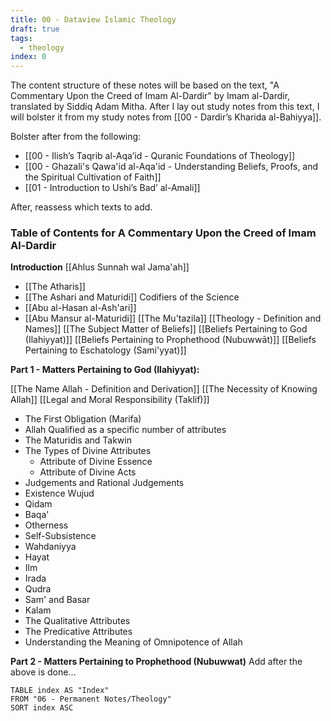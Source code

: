 ```yaml
---
title: 00 - Dataview Islamic Theology
draft: true
tags:
  - theology
index: 0
---
```


The content structure of these notes will be based on the text, "A Commentary Upon the Creed of Imam Al-Dardir" by Imam al-Dardir, translated by Siddiq Adam Mitha. After I lay out study notes from this text, I will bolster it from my study notes from [[00 - Dardir’s Kharida al-Bahiyya]]. 

Bolster after from the following: 
-  [[00 - Ilish’s Taqrib al-Aqa’id - Quranic Foundations of Theology]]
- [[00 - Ghazali's Qawa'id al-Aqa'id - Understanding Beliefs, Proofs, and the Spiritual Cultivation of Faith]]
- [[01 - Introduction to Ushi’s Bad’ al-Amali]]

After, reassess which texts to add.

### Table of Contents for A Commentary Upon the Creed of Imam Al-Dardir
**Introduction**
[[Ahlus Sunnah wal Jama'ah]]
- [[The Atharis]]
- [[The Ashari and Maturidi]]
Codifiers of the Science
- [[Abu al-Hasan al-Ash'ari]]
- [[Abu Mansur al-Maturidi]]
[[The Mu'tazila]]
[[Theology - Definition and Names]]
[[The Subject Matter of Beliefs]]
[[Beliefs Pertaining to God (Ilahiyyat)]]
[[Beliefs Pertaining to Prophethood (Nubuwwāt)]]
[[Beliefs Pertaining to Eschatology (Sami'yyat)]]

**Part 1 - Matters Pertaining to God (Ilahiyyat):**

[[The Name Allah - Definition and Derivation]]
[[The Necessity of Knowing Allah]]
[[Legal and Moral Responsibility (Taklif)]]
- The First Obligation (Marifa)
- Allah Qualified as a specific number of attributes
- The Maturidis and Takwin
- The Types of Divine Attributes
	- Attribute of Divine Essence
	- Attribute of Divine Acts
- Judgements and Rational Judgements
- Existence Wujud
- Qidam
- Baqa'
- Otherness
- Self-Subsistence
- Wahdaniyya
- Hayat
- Ilm
- Irada
- Qudra
- Sam' and Basar
- Kalam
- The Qualitative Attributes 
- The Predicative Attributes 
- Understanding the Meaning of Omnipotence of Allah

**Part 2 - Matters Pertaining to Prophethood (Nubuwwat)**
Add after the above is done...

```dataview
TABLE index AS "Index"
FROM "06 - Permanent Notes/Theology"
SORT index ASC
```